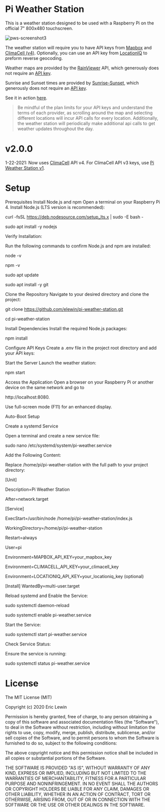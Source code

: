 
# Pi Weather Station

This is a weather station designed to be used with a Raspberry Pi on the official 7" 800x480 touchscreen.

![pws-screenshot3](https://user-images.githubusercontent.com/15202038/91359998-4625bb80-e7bb-11ea-937e-c87eede41f35.JPG)

The weather station will require you to have API keys from [Mapbox](https://www.mapbox.com/) and [ClimaCell (v4)](https://www.climacell.co/). Optionally, you can use an API key from [LocationIQ](https://locationiq.com/) to preform reverse geocoding.

Weather maps are provided by the [RainViewer](https://www.rainviewer.com/) API, which generously does not require an [API key](https://www.rainviewer.com/api.html).

Sunrise and Sunset times are provided by [Sunrise-Sunset](https://sunrise-sunset.org/), which generously does not require an [API key](https://sunrise-sunset.org/api).

See it in action [here](https://www.youtube.com/watch?v=dvM6cyqYSw8).

> Be mindful of the plan limits for your API keys and understand the terms of each provider, as scrolling around the map and selecting different locations will incur API calls for every location. Additionally, the weather station will periodically make additional api calls to get weather updates throughout the day.

# v2.0.0

1-22-2021: Now uses [ClimaCell](https://www.climacell.co/) API v4. For ClimaCell API v3 keys, use [Pi Weather Station v1](https://github.com/elewin/pi-weather-station/releases/tag/v1.0).

# Setup



Prerequisites
Install Node.js and npm
Open a terminal on your Raspberry Pi 4.
Install Node.js (LTS version is recommended):


curl -fsSL https://deb.nodesource.com/setup_lts.x | sudo -E bash -

sudo apt install -y nodejs

Verify Installation:

Run the following commands to confirm Node.js and npm are installed:

node -v

npm -v

sudo apt update

sudo apt install -y git

Clone the Repository
Navigate to your desired directory and clone the project:

git clone https://github.com/elewin/pi-weather-station.git

cd pi-weather-station


Install Dependencies
Install the required Node.js packages:

npm install

Configure API Keys
Create a .env file in the project root directory and add your API keys:



Start the Server
Launch the weather station:

npm start

Access the Application
Open a browser on your Raspberry Pi or another device on the same network and go to

http://localhost:8080.

Use full-screen mode (F11) for an enhanced display.

Auto-Boot Setup 

Create a systemd Service

Open a terminal and create a new service file:

sudo nano /etc/systemd/system/pi-weather.service

Add the Following Content:

Replace /home/pi/pi-weather-station with the full path to your project directory:


[Unit]

Description=Pi Weather Station

After=network.target

[Service]

ExecStart=/usr/bin/node /home/pi/pi-weather-station/index.js

WorkingDirectory=/home/pi/pi-weather-station

Restart=always

User=pi

Environment=MAPBOX_API_KEY=your_mapbox_key

Environment=CLIMACELL_API_KEY=your_climacell_key

Environment=LOCATIONIQ_API_KEY=your_locationiq_key (optional)

[Install]
WantedBy=multi-user.target

Reload systemd and Enable the Service:


sudo systemctl daemon-reload

sudo systemctl enable pi-weather.service

Start the Service:

sudo systemctl start pi-weather.service

Check Service Status:

Ensure the service is running:

sudo systemctl status pi-weather.service


# License

The MIT License (MIT)

Copyright (c) 2020 Eric Lewin

Permission is hereby granted, free of charge, to any person obtaining a copy of this software and associated documentation files (the "Software"), to deal in the Software without restriction, including without limitation the rights to use, copy, modify, merge, publish, distribute, sublicense, and/or sell copies of the Software, and to permit persons to whom the Software is furnished to do so, subject to the following conditions:

The above copyright notice and this permission notice shall be included in all copies or substantial portions of the Software.

THE SOFTWARE IS PROVIDED "AS IS", WITHOUT WARRANTY OF ANY KIND, EXPRESS OR IMPLIED, INCLUDING BUT NOT LIMITED TO THE WARRANTIES OF MERCHANTABILITY, FITNESS FOR A PARTICULAR PURPOSE AND NONINFRINGEMENT. IN NO EVENT SHALL THE AUTHORS OR COPYRIGHT HOLDERS BE LIABLE FOR ANY CLAIM, DAMAGES OR OTHER LIABILITY, WHETHER IN AN ACTION OF CONTRACT, TORT OR OTHERWISE, ARISING FROM, OUT OF OR IN CONNECTION WITH THE SOFTWARE OR THE USE OR OTHER DEALINGS IN THE SOFTWARE.
